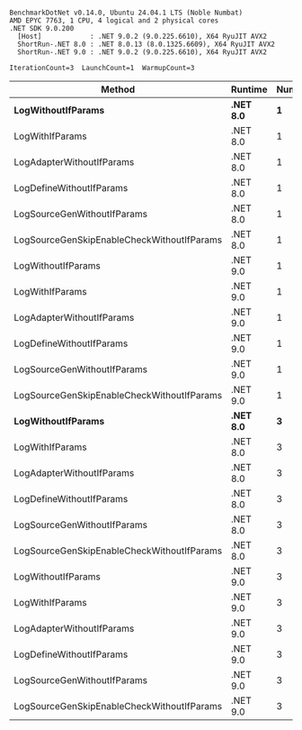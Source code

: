```

BenchmarkDotNet v0.14.0, Ubuntu 24.04.1 LTS (Noble Numbat)
AMD EPYC 7763, 1 CPU, 4 logical and 2 physical cores
.NET SDK 9.0.200
  [Host]            : .NET 9.0.2 (9.0.225.6610), X64 RyuJIT AVX2
  ShortRun-.NET 8.0 : .NET 8.0.13 (8.0.1325.6609), X64 RyuJIT AVX2
  ShortRun-.NET 9.0 : .NET 9.0.2 (9.0.225.6610), X64 RyuJIT AVX2

IterationCount=3  LaunchCount=1  WarmupCount=3  

```
| Method                                     | Runtime  | Number | Mean      | Error     | StdDev   | Min       | Max       | Gen0   | Allocated |
|------------------------------------------- |--------- |------- |----------:|----------:|---------:|----------:|----------:|-------:|----------:|
| **LogWithoutIfParams**                         | **.NET 8.0** | **1**      |  **60.28 ns** |  **2.373 ns** | **0.130 ns** |  **60.18 ns** |  **60.43 ns** | **0.0052** |      **88 B** |
| LogWithIfParams                            | .NET 8.0 | 1      |  59.50 ns | 11.309 ns | 0.620 ns |  58.89 ns |  60.13 ns | 0.0052 |      88 B |
| LogAdapterWithoutIfParams                  | .NET 8.0 | 1      |  61.24 ns | 33.879 ns | 1.857 ns |  60.07 ns |  63.38 ns | 0.0052 |      88 B |
| LogDefineWithoutIfParams                   | .NET 8.0 | 1      |  19.93 ns |  0.738 ns | 0.040 ns |  19.91 ns |  19.98 ns |      - |         - |
| LogSourceGenWithoutIfParams                | .NET 8.0 | 1      |  20.38 ns | 13.894 ns | 0.762 ns |  19.91 ns |  21.26 ns |      - |         - |
| LogSourceGenSkipEnableCheckWithoutIfParams | .NET 8.0 | 1      |  19.35 ns |  0.640 ns | 0.035 ns |  19.32 ns |  19.38 ns |      - |         - |
| LogWithoutIfParams                         | .NET 9.0 | 1      |  57.09 ns |  4.786 ns | 0.262 ns |  56.79 ns |  57.28 ns | 0.0052 |      88 B |
| LogWithIfParams                            | .NET 9.0 | 1      |  58.60 ns |  4.623 ns | 0.253 ns |  58.33 ns |  58.83 ns | 0.0052 |      88 B |
| LogAdapterWithoutIfParams                  | .NET 9.0 | 1      |  57.99 ns |  3.562 ns | 0.195 ns |  57.78 ns |  58.16 ns | 0.0052 |      88 B |
| LogDefineWithoutIfParams                   | .NET 9.0 | 1      |  19.95 ns |  1.869 ns | 0.102 ns |  19.85 ns |  20.05 ns |      - |         - |
| LogSourceGenWithoutIfParams                | .NET 9.0 | 1      |  20.13 ns |  0.797 ns | 0.044 ns |  20.10 ns |  20.18 ns |      - |         - |
| LogSourceGenSkipEnableCheckWithoutIfParams | .NET 9.0 | 1      |  19.61 ns | 10.638 ns | 0.583 ns |  19.27 ns |  20.29 ns |      - |         - |
| **LogWithoutIfParams**                         | **.NET 8.0** | **3**      | **178.34 ns** |  **8.515 ns** | **0.467 ns** | **177.96 ns** | **178.86 ns** | **0.0157** |     **264 B** |
| LogWithIfParams                            | .NET 8.0 | 3      | 176.83 ns |  5.650 ns | 0.310 ns | 176.60 ns | 177.18 ns | 0.0157 |     264 B |
| LogAdapterWithoutIfParams                  | .NET 8.0 | 3      | 179.91 ns | 14.894 ns | 0.816 ns | 178.99 ns | 180.55 ns | 0.0157 |     264 B |
| LogDefineWithoutIfParams                   | .NET 8.0 | 3      |  59.54 ns |  0.092 ns | 0.005 ns |  59.53 ns |  59.54 ns |      - |         - |
| LogSourceGenWithoutIfParams                | .NET 8.0 | 3      |  58.78 ns |  6.834 ns | 0.375 ns |  58.56 ns |  59.21 ns |      - |         - |
| LogSourceGenSkipEnableCheckWithoutIfParams | .NET 8.0 | 3      |  58.41 ns |  7.936 ns | 0.435 ns |  58.06 ns |  58.90 ns |      - |         - |
| LogWithoutIfParams                         | .NET 9.0 | 3      | 171.49 ns | 26.196 ns | 1.436 ns | 169.83 ns | 172.36 ns | 0.0157 |     264 B |
| LogWithIfParams                            | .NET 9.0 | 3      | 174.41 ns | 24.927 ns | 1.366 ns | 173.37 ns | 175.96 ns | 0.0157 |     264 B |
| LogAdapterWithoutIfParams                  | .NET 9.0 | 3      | 176.89 ns | 32.441 ns | 1.778 ns | 174.85 ns | 178.11 ns | 0.0157 |     264 B |
| LogDefineWithoutIfParams                   | .NET 9.0 | 3      |  59.62 ns |  2.671 ns | 0.146 ns |  59.47 ns |  59.77 ns |      - |         - |
| LogSourceGenWithoutIfParams                | .NET 9.0 | 3      |  58.97 ns |  1.908 ns | 0.105 ns |  58.90 ns |  59.09 ns |      - |         - |
| LogSourceGenSkipEnableCheckWithoutIfParams | .NET 9.0 | 3      |  59.48 ns |  5.721 ns | 0.314 ns |  59.25 ns |  59.84 ns |      - |         - |
